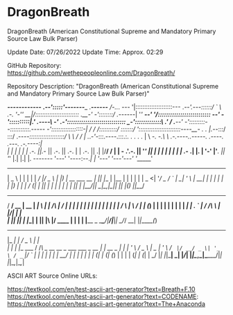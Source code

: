 # DragonBreath
DragonBreath (American Constitutional Supreme and Mandatory Primary Source Law Bulk Parser)

Update Date: 07/26/2022
Update Time: Approx. 02:29

GitHub Repository: https://github.com/wethepeopleonline.com/DragonBreath/


Repository Description: "DragonBreath (American Constitutional Supreme and Mandatory Primary Source Law Bulk Parser)"




_____------------___
                                                    ._--':::::'-------____
                .___------__       /-.._.    _---_ '|:::::::::::::::::::::---
           ._--'.---::::::/ `      \ .-. '-'' *__*|/:::::::::::::::::::::::::
      .__-'  _-'::::::::/ ._------_| '_'  __--' _'/::::::::::::::::::::::::::
  _--'    _-'::::::::::|.'  ._----_\    -'  ._-':::::::::::::::::::::::::::::
       _-':::::::::::::\  .'       /  .__--' -':::::::::_--_:::::::::::.-----
   _-'::::::::::::::::::-_|       /    /   /::::::::::/      \:::::::/
  '::::::::::::::::::::::::----__-   .   .  |.--_:::/          \:::/
 .----_::::::::::::::::::::/                \  \\ \/             \/
| ._.-_'-_:::.----.:::.:. . .    .         . |  \\
 -_. -.\  \ .-.----..-----. .----. .---. .-.----:|\
  | | | |  | | .-. ||._-  || .-. || .-. | | .-. |\|
 .| |/__/  / | |  - .'.-. || '_' || | | | | | | |
|       ._- .| |.   | '-' |'___. || '_' |.| |.| |.
 -------    '---'    '----:--._| | '---' '---'---'
                          '______'
____                 _   _       ______ __  ___  
 |  _ \               | | | |     |  ____/_ |/ _ \ 
 | |_) |_ __ ___  __ _| |_| |__   | |__   | | | | |
 |  _ <| '__/ _ \/ _` | __| '_ \  |  __|  | | | | |
 | |_) | | |  __/ (_| | |_| | | | | |_    | | |_| |
 |____/|_|  \___|\__,_|\__|_| |_| |_(_)   |_|\___/ 
                                                   


_____ ____  _____  ______ _   _          __  __ ______   
  / ____/ __ \|  __ \|  ____| \ | |   /\   |  \/  |  ____|_ 
 | |   | |  | | |  | | |__  |  \| |  /  \  | \  / | |__  (_)
 | |   | |  | | |  | |  __| | . ` | / /\ \ | |\/| |  __|    
 | |___| |__| | |__| | |____| |\  |/ ____ \| |  | | |____ _ 
  \_____\____/|_____/|______|_| \_/_/    \_\_|  |_|______(_)



 _____ _             ___                                  _       
|_   _| |           / _ \                                | |      
  | | | |__   ___  / /_\ \_ __   __ _  ___ ___  _ __   __| | __ _ 
  | | | '_ \ / _ \ |  _  | '_ \ / _` |/ __/ _ \| '_ \ / _` |/ _` |
  | | | | | |  __/ | | | | | | | (_| | (_| (_) | | | | (_| | (_| |
  \_/ |_| |_|\___| \_| |_/_| |_|\__,_|\___\___/|_| |_|\__,_|\__,_|

ASCII ART Source Online URLs:

https://textkool.com/en/test-ascii-art-generator?text=Breath+F.10
https://textkool.com/en/test-ascii-art-generator?text=CODENAME:
https://textkool.com/en/test-ascii-art-generator?text=The+Anaconda

